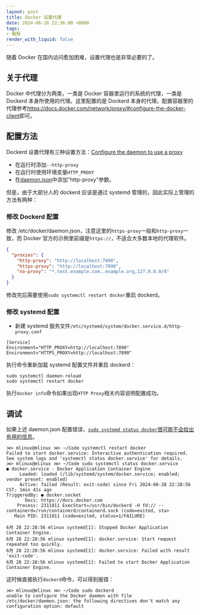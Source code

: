 ```yaml
---
layout: post
title: Docker 设置代理
date: 2024-06-28 22:36:00 +0800
tags: 
- 编程
render_with_liquid: false
---
```


随着 Docker 在国内访问愈加困难，设置代理也是非常必要的了。

## 关于代理

Docker 中代理分为两类，一类是 Docker 容器里运行的系统的代理，一类是 Dockerd 本身所使用的代理。这里配置的是 Dockerd 本身的代理。配置容器里的代理参考<https://docs.docker.com/network/proxy/#configure-the-docker-client>即可。

## 配置方法

Dockerd 设置代理有三种设置方法：[Configure the daemon to use a proxy](https://docs.docker.com/config/daemon/proxy/)

- 在运行时添加`--http-proxy`
- 在运行时使用环境变量`HTTP_PROXY`
- 在[daemon.json](https://docs.docker.com/config/daemon/#configuration-file)中添加"http-proxy"参数。

但是，由于大部分人的 dockerd 应该是通过 systemd 管理的，因此实际上管理的方法有两种：

### 修改 Dockerd 配置

修改 /etc/docker/daemon.json，注意这里的`https-proxy`一般和`http-proxy`一致，而 Docker 官方的示例里前缀是`https://`，不适合大多数本地的代理软件。

```json
{
  "proxies": {
    "http-proxy": "http://localhost:7890",
    "https-proxy": "http://localhost:7890",
    "no-proxy": "*.test.example.com,.example.org,127.0.0.0/8"
  }
}
```

修改完后需要使用`sudo systemctl restart docker`重启 dockerd。

### 修改 systemd 配置
- 新建 systemd 服务文件`/etc/systemd/system/docker.service.d/http-proxy.conf`

```
[Service]
Environment="HTTP_PROXY=http://localhost:7890"
Environment="HTTPS_PROXY=http://localhost:7890"
```

执行命令重新加载 systemd 配置文件并重启 dockerd：

```
sudo systemctl daemon-reload
sudo systemctl restart docker
```

执行`docker info`命令如果出现`HTTP Proxy`相关内容说明配置成功。

## 调试

如果上述 daemon.json 配置错误，[`sudo systemd status docker`很可能不会给出有用的信息](https://stackoverflow.com/questions/39100641/docker-service-start-failed)。

```
⋊> mlinux@mlinux ⋊> ~/Code systemctl restart docker
Failed to start docker.service: Interactive authentication required.
See system logs and 'systemctl status docker.service' for details.
⋊> mlinux@mlinux ⋊> ~/Code sudo systemctl status docker.service
● docker.service - Docker Application Container Engine
     Loaded: loaded (/lib/systemd/system/docker.service; enabled; vendor preset: enabled)
     Active: failed (Result: exit-code) since Fri 2024-06-28 22:28:56 CST; 1min 41s ago
TriggeredBy: ● docker.socket
       Docs: https://docs.docker.com
    Process: 2311811 ExecStart=/usr/bin/dockerd -H fd:// --containerd=/run/containerd/containerd.sock (code=exited, sta>
   Main PID: 2311811 (code=exited, status=1/FAILURE)

6月 28 22:28:56 mlinux systemd[1]: Stopped Docker Application Container Engine.
6月 28 22:28:56 mlinux systemd[1]: docker.service: Start request repeated too quickly.
6月 28 22:28:56 mlinux systemd[1]: docker.service: Failed with result 'exit-code'.
6月 28 22:28:56 mlinux systemd[1]: Failed to start Docker Application Container Engine.
```

这时候直接执行`dockerd`命令，可以得到报错：
```
⋊> mlinux@mlinux ⋊> ~/Code sudo dockerd
unable to configure the Docker daemon with file /etc/docker/daemon.json: the following directives don't match any configuration option: default
```
